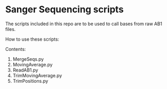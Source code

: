 # Sanger Sequencing scripts

The scripts included in this repo are to be used to call bases from raw AB1 files.


How to use these scripts:



Contents:

1. MergeSeqs.py
2. MovingAverage.py
3. ReadAB1.py
4. TrimMovingAverage.py
5. TrimPositions.py
